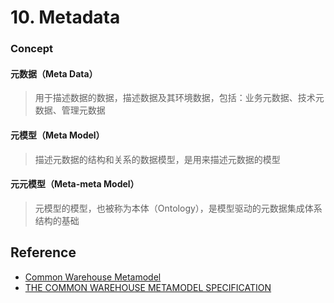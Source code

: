 # 10. Metadata

### Concept

#### 元数据（Meta Data）

> 用于描述数据的数据，描述数据及其环境数据，包括：业务元数据、技术元数据、管理元数据

#### 元模型（Meta Model）

> 描述元数据的结构和关系的数据模型，是用来描述元数据的模型

#### 元元模型（Meta-meta Model）

> 元模型的模型，也被称为本体（Ontology），是模型驱动的元数据集成体系结构的基础

## Reference

* [Common Warehouse Metamodel](https://en.wikipedia.org/wiki/Common_warehouse_metamodel)
* [THE COMMON WAREHOUSE METAMODEL SPECIFICATION](https://www.omg.org/spec/CWM/)

